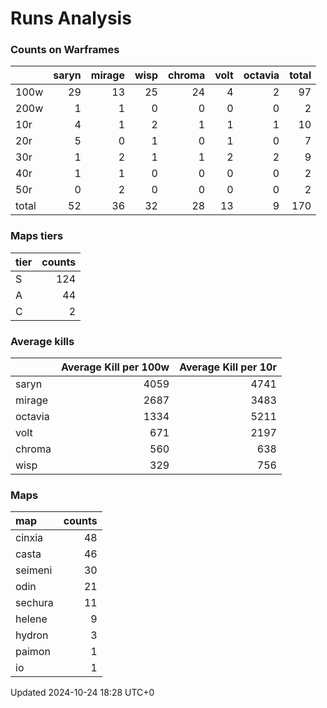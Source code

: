 # Runs Analysis
### Counts on Warframes
|       |   saryn |   mirage |   wisp |   chroma |   volt |   octavia |   total |
|:------|--------:|---------:|-------:|---------:|-------:|----------:|--------:|
| 100w  |      29 |       13 |     25 |       24 |      4 |         2 |      97 |
| 200w  |       1 |        1 |      0 |        0 |      0 |         0 |       2 |
| 10r   |       4 |        1 |      2 |        1 |      1 |         1 |      10 |
| 20r   |       5 |        0 |      1 |        0 |      1 |         0 |       7 |
| 30r   |       1 |        2 |      1 |        1 |      2 |         2 |       9 |
| 40r   |       1 |        1 |      0 |        0 |      0 |         0 |       2 |
| 50r   |       0 |        2 |      0 |        0 |      0 |         0 |       2 |
| total |      52 |       36 |     32 |       28 |     13 |         9 |     170 |

### Maps tiers
| tier   |   counts |
|:-------|---------:|
| S      |      124 |
| A      |       44 |
| C      |        2 |

### Average kills
|         |   Average Kill per 100w |   Average Kill per 10r |
|:--------|------------------------:|-----------------------:|
| saryn   |                    4059 |                   4741 |
| mirage  |                    2687 |                   3483 |
| octavia |                    1334 |                   5211 |
| volt    |                     671 |                   2197 |
| chroma  |                     560 |                    638 |
| wisp    |                     329 |                    756 |

### Maps
| map     |   counts |
|:--------|---------:|
| cinxia  |       48 |
| casta   |       46 |
| seimeni |       30 |
| odin    |       21 |
| sechura |       11 |
| helene  |        9 |
| hydron  |        3 |
| paimon  |        1 |
| io      |        1 |


Updated 2024-10-24 18:28 UTC+0